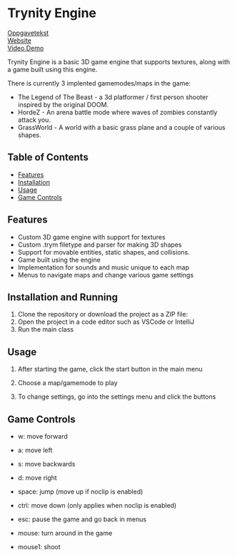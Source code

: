 # Trynity Engine

[Oppgavetekst](./OPPGAVETEKST.md)  
[Website](https://www.trynity.no)  
[Video Demo](https://youtu.be/WDV4Mg0n-ek)

Trynity Engine is a basic 3D game engine that supports textures, along with a game built using this engine.  

There is currently 3 implented gamemodes/maps in the game:  

- The Legend of The Beast - a 3d platformer / first person shooter inspired by the original DOOM.  
- HordeZ - An arena battle mode where waves of zombies constantly attack you.  
- GrassWorld - A world with a basic grass plane and a couple of various shapes.  

## Table of Contents

- [Features](#features)
- [Installation](#installation)
- [Usage](#usage)
- [Game Controls](#game-controls)

## Features

- Custom 3D game engine with support for textures
- Custom .trym filetype and parser for making 3D shapes
- Support for movable entities, static shapes, and collisions.
- Game built using the engine
- Implementation for sounds and music unique to each map
- Menus to navigate maps and change various game settings

## Installation and Running

1. Clone the repository or download the project as a ZIP file:
2. Open the project in a code editor such as VSCode or IntelliJ
3. Run the main class

## Usage

1. After starting the game, click the start button in the main menu
2. Choose a map/gamemode to play

3. To change settings, go into the settings menu and click the buttons

## Game Controls

- w: move forward
- a: move left
- s: move backwards
- d: move right
- space: jump (move up if noclip is enabled)
- ctrl: move down (only applies when noclip is enabled)  

- esc: pause the game and go back in menus  

- mouse: turn around in the game
- mouse1: shoot
